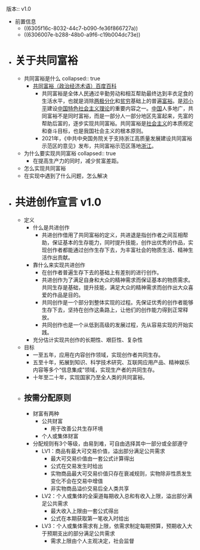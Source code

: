 版本:: v1.0

- 前置信息
	- ((6305f16c-8032-44c7-b090-fe36f866727a))
	- ((6306007e-b288-48b0-a9f6-c19b004dc73e))
- # 关于共同富裕
	- 共同富裕是什么
	  collapsed:: true
		- [共同富裕（政治经济术语）百度百科](https://baike.baidu.com/item/%E5%85%B1%E5%90%8C%E5%AF%8C%E8%A3%95/7790098)
			- 共同富裕是全体人民通过辛勤劳动和相互帮助最终达到丰衣足食的生活水平，也就是消除[两极分化](https://baike.baidu.com/item/%E4%B8%A4%E6%9E%81%E5%88%86%E5%8C%96/3233374)和[贫穷](https://baike.baidu.com/item/%E8%B4%AB%E7%A9%B7/1598839)基础上的普遍[富裕](https://baike.baidu.com/item/%E5%AF%8C%E8%A3%95/7982202)。是[邓小平](https://baike.baidu.com/item/%E9%82%93%E5%B0%8F%E5%B9%B3/116181)建设[中国特色社会主义理论](https://baike.baidu.com/item/%E4%B8%AD%E5%9B%BD%E7%89%B9%E8%89%B2%E7%A4%BE%E4%BC%9A%E4%B8%BB%E4%B9%89%E7%90%86%E8%AE%BA/2762288)的重要内容之一。[中国](https://baike.baidu.com/item/%E4%B8%AD%E5%9B%BD/22516505)人多地广，共同富裕不是同时富裕，而是一部分人一部分地区先富起来，先富的帮助后富的，逐步实现共同富裕。共同富裕是[社会主义](https://baike.baidu.com/item/%E7%A4%BE%E4%BC%9A%E4%B8%BB%E4%B9%89/296)的本质规定和奋斗目标，也是我国社会主义的根本原则。
			- 2021年，《中共中央国务院关于支持浙江高质量发展建设共同富裕示范区的意见》发布，共同富裕示范区落地[浙江](https://baike.baidu.com/item/%E6%B5%99%E6%B1%9F/154399)。
	- 为什么要实现共同富裕
	  collapsed:: true
		- 在提高生产力的同时，减少贫富差距。
	- 怎么实现共同富裕
	- 在实现中遇到了什么问题，怎么解决
- # 共进创作宣言 v1.0
	- 定义
		- 什么是共进创作
			- 共进创作借用了共同富裕的定义，共进退是指创作者之间互相帮助，保证基本的生存能力，同时提升技能，创作出优秀的作品，实现创作者都能通过创作生存下去，为丰富社会的物质生活、精神生活作出贡献。
		- 靠什么来实现共进创作
			- 在创作者普遍生存下去的基础上有差别的进行创作。
			- 共进创作为了满足自身和大众的精神需求而保证基本的物质需求。共同生存是基础，提升技能，满足大众的精神需求而创作出大众喜爱的作品是目的。
			- 共同创作是一个部分到整体实现的过程。先保证优秀的创作者能够生存下去，坚持在创作这条路上，让他们的创作能力得到正常释放。
			- 共同创作也是一个从低到高级的发展过程，先从容易实现的开始实践。
		- 充分估计实现共创作的长期性、艰巨性、复杂性
	- 目标
		- 一至五年，应用在内容创作领域，实现创作者共同生存。
		- 五至十年，拓展到知识、科学技术研究、互联网应用产品、精神娱乐内容等多个“信息集成”领域，实现生产者的共同生存。
		- 十年至二十年，实现国家乃至全人类的共同富裕。
	- ## 按需分配原则
		- 财富有两种
			- 公共财富
				- 用于改善公共生存环境
			- 个人或集体财富
		- 分配规则有3个等级，由易到难，可自由选择其中一部分或全部遵守
			- LV1：商品有最大可交易价值，溢出部分满足公共需求
				- 最大可交易价值由一套公式计算得出
				- 公式在交易发生时给出
				- 实物商品最大可交易价值只存在衰减规则，实物除非性质发生变化不会在交易中增值
				- 非实物商品溢价交易后全人类共享
			- LV2：个人或集体的全渠道每期收入总和有收入上限，溢出部分满足公共需求
				- 最大收入上限由一套公式得出
				- 公式在本期获取第一笔收入时给出
			- LV3：个人或集体需求有上限，依需求制定每期预算，预期收入大于预期支出的部分满足公共需求
				- 需求上限由个人主观决定，社会监督